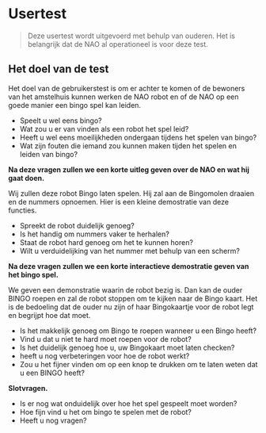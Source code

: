 # Usertest

>Deze usertest wordt uitgevoerd met behulp van ouderen. Het is belangrijk dat de NAO al operationeel is voor deze test.

## Het doel van de test

Het doel van de gebruikerstest is om er achter te komen of de bewoners van het amstelhuis kunnen werken de NAO robot en of de NAO op een goede manier een bingo spel kan leiden.

- Speelt u wel eens bingo?
- Wat zou u er van vinden als een robot het spel leid?
- Heeft u wel eens moeilijkheden ondergaan tijdens het spelen van bingo?
- Wat zijn fouten die iemand zou kunnen maken tijden het spelen en leiden van bingo?

**Na deze vragen zullen we een korte uitleg geven over de NAO en wat hij gaat doen.**

Wij zullen deze robot Bingo laten spelen. Hij zal aan de Bingomolen draaien en de nummers opnoemen. Hier is een kleine demostratie van deze functies.

- Spreekt de robot duidelijk genoeg?
- Is het handig om nummers vaker te herhalen?
- Staat de robot hard genoeg om het te kunnen horen?
- Wilt u verduidelijking van het nummer met behulp van een scherm?

**Na deze vragen zullen we een korte interactieve demostratie geven van het bingo spel.**

We geven een demonstratie waarin de robot bezig is. Dan kan de ouder BINGO roepen en zal de robot stoppen om te kijken naar de Bingo kaart. Het is de bedoeling dat de ouder nu zijn of haar Bingokaartje voor de robot legt en begrijpt hoe dat moet.

- Is het makkelijk genoeg om Bingo te roepen wanneer u een Bingo heeft?
- Vind u dat u niet te hard moet roepen voor de robot?
- Is het duidelijk genoeg hoe u, uw Bingokaart moet laten checken?
- heeft u nog verbeteringen voor hoe de robot werkt?
- Zou u het fijner vinden om op een knop te drukken om te laten weten dat u een BINGO heeft?

**Slotvragen.**

- Is er nog wat onduidelijk over hoe het spel gespeelt moet worden?
- Hoe fijn vind u het om bingo te spelen met de robot?
- Heeft u nog vragen?